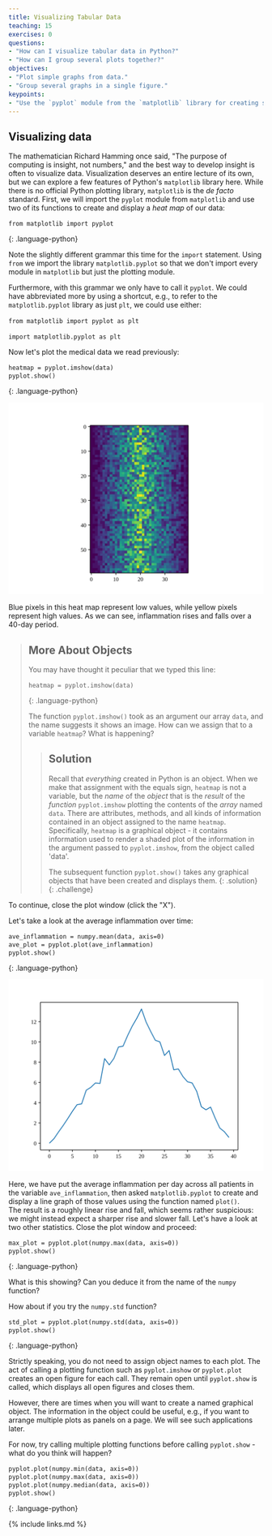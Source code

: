 ```yaml
---
title: Visualizing Tabular Data
teaching: 15
exercises: 0
questions:
- "How can I visualize tabular data in Python?"
- "How can I group several plots together?"
objectives:
- "Plot simple graphs from data."
- "Group several graphs in a single figure."
keypoints:
- "Use the `pyplot` module from the `matplotlib` library for creating simple visualizations."
---
```


## Visualizing data
The mathematician Richard Hamming once said, "The purpose of computing is insight, not numbers," and
the best way to develop insight is often to visualize data.  Visualization deserves an entire
lecture of its own, but we can explore a few features of Python's `matplotlib` library here.  While
there is no official Python plotting library, `matplotlib` is the _de facto_ standard.  First, we will
import the `pyplot` module from `matplotlib` and use two of its functions to create and display a
_heat map_ of our data:

~~~
from matplotlib import pyplot
~~~
{: .language-python}

Note the slightly different grammar this time for the `import` statement. 
Using `from` we import the library `matplotlib.pyplot` so that we don't import every module in `matplotlib` but just the plotting module.

Furthermore, with this grammar we only have to call it `pyplot`. 
We could have abbreviated more by using a shortcut, e.g., to refer to the `matplotlib.pyplot` library as just `plt`, we could use either: 

`from matplotlib import pyplot as plt`

`import matplotlib.pyplot as plt`

Now let's plot the medical data we read previously:

~~~
heatmap = pyplot.imshow(data)
pyplot.show()
~~~
{: .language-python}

![Heatmap of the Data](../fig/inflammation-01-imshow.svg)

Blue pixels in this heat map represent low values, while yellow pixels represent high values.  As we
can see, inflammation rises and falls over a 40-day period.  

> ## More About Objects
>
> You may have thought it peculiar that we typed this line:
> 
> ~~~
> heatmap = pyplot.imshow(data)
> ~~~
> {: .language-python}  
> 
> The function `pyplot.imshow()` took as an argument our array `data`, and the name suggests it 
> shows an image. How can we assign that to a variable `heatmap`? What is happening?
> 
> > ## Solution
> > 
> > Recall that _everything_ created in Python is an object. 
> > When we make that assignment with the equals sign, `heatmap` is not a variable, 
> > but the _name_ of the _object_ that is the _result_ of the _function_ `pyplot.imshow` 
> > plotting the contents of the _array_ named `data`.
> > There are attributes, methods, and all kinds of information contained in an object assigned to the name `heatmap`.
> > Specifically, `heatmap` is a graphical object - it contains information used to render a shaded plot of the
> > information in the argument passed to `pyplot.imshow`, from the object called 'data'.
> > 
> > The subsequent function `pyplot.show()` takes any graphical objects that have been created and displays them. 
> {: .solution}
{: .challenge}

To continue, close the plot window (click the "X").

Let's take a look at the average inflammation over time:

~~~
ave_inflammation = numpy.mean(data, axis=0)
ave_plot = pyplot.plot(ave_inflammation)
pyplot.show()
~~~
{: .language-python}

![Average Inflammation Over Time](../fig/inflammation-01-average.svg)

Here, we have put the average inflammation per day across all patients in the variable `ave_inflammation`, then
asked `matplotlib.pyplot` to create and display a line graph of those values using the function named `plot()`.  
The result is a roughly linear rise and fall, 
which seems rather suspicious: we might instead expect a sharper rise and slower
fall.  Let's have a look at two other statistics. Close the plot window and proceed:

~~~
max_plot = pyplot.plot(numpy.max(data, axis=0))
pyplot.show()
~~~
{: .language-python}

What is this showing?  Can you deduce it from the name of the `numpy` function? 

How about if you try the `numpy.std` function?

~~~
std_plot = pyplot.plot(numpy.std(data, axis=0))
pyplot.show()
~~~
{: .language-python}

Strictly speaking, you do not need to assign object names to each plot. 
The act of calling a plotting function such as `pyplot.imshow` or `pyplot.plot` creates an 
open figure for each call. They remain open until `pyplot.show` is called, which displays 
all open figures and closes them.

However, there are times when you will want to create a named graphical object.
The information in the object could be useful, 
e.g., if you want to arrange multiple plots as panels on a page. 
We will see such applications later.

For now, try calling multiple plotting functions before calling `pyplot.show` - what
do you think will happen?

~~~
pyplot.plot(numpy.min(data, axis=0))
pyplot.plot(numpy.max(data, axis=0))
pyplot.plot(numpy.median(data, axis=0))
pyplot.show()
~~~
{: .language-python}

{% include links.md %}
